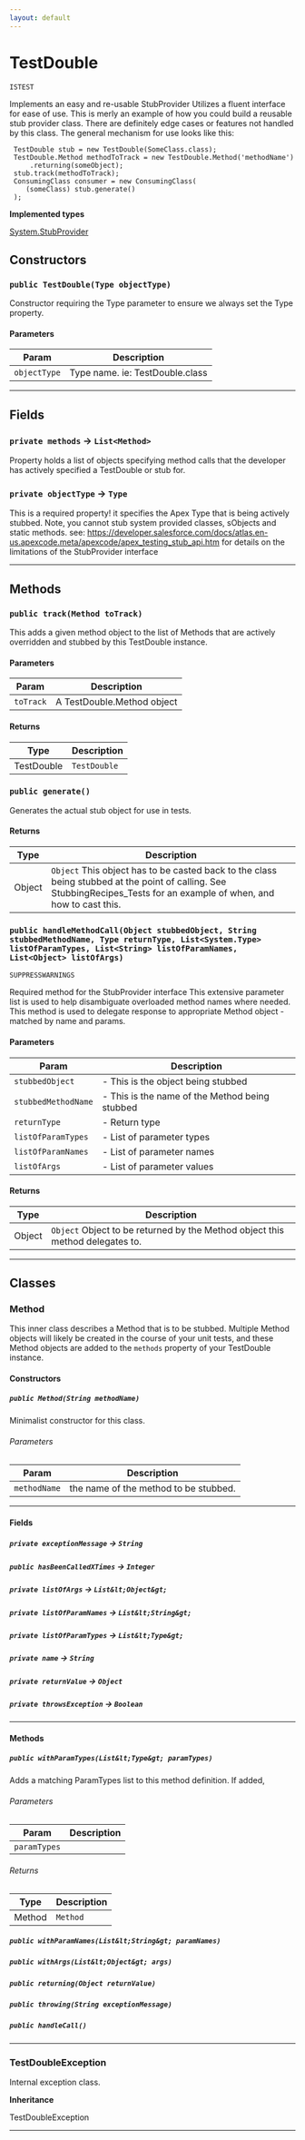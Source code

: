 ```yaml
---
layout: default
---
```

# TestDouble

`ISTEST`

Implements an easy and re-usable StubProvider
Utilizes a fluent interface for ease of use.
This is merly an example of how you could build a reusable stub provider
class. There are definitely edge cases or features not handled by this class.
The general mechanism for use looks like this:
```apex
 TestDouble stub = new TestDouble(SomeClass.class);
 TestDouble.Method methodToTrack = new TestDouble.Method('methodName')
     .returning(someObject);
 stub.track(methodToTrack);
 ConsumingClass consumer = new ConsumingClass(
    (someClass) stub.generate()
 );
```


**Implemented types**

[System.StubProvider](System.StubProvider)

## Constructors
### `public TestDouble(Type objectType)`

Constructor requiring the Type parameter to ensure we always set the Type property.

#### Parameters

|Param|Description|
|---|---|
|`objectType`|Type name. ie: TestDouble.class|

---
## Fields

### `private methods` → `List<Method>`


Property holds a list of objects specifying method calls that the developer has actively specified a TestDouble or stub for.

### `private objectType` → `Type`


This is a required property! it specifies the Apex Type that is being actively stubbed. Note, you cannot stub system provided classes, sObjects and static methods. see: https://developer.salesforce.com/docs/atlas.en-us.apexcode.meta/apexcode/apex_testing_stub_api.htm for details on the limitations of the StubProvider interface

---
## Methods
### `public track(Method toTrack)`

This adds a given method object to the list of Methods that are actively overridden and stubbed by this TestDouble instance.

#### Parameters

|Param|Description|
|---|---|
|`toTrack`|A TestDouble.Method object|

#### Returns

|Type|Description|
|---|---|
|TestDouble|`TestDouble`|

### `public generate()`

Generates the actual stub object for use in tests.

#### Returns

|Type|Description|
|---|---|
|Object|`Object` This object has to be casted back to the class being stubbed at the point of calling. See StubbingRecipes_Tests for an example of when, and how to cast this.|

### `public handleMethodCall(Object stubbedObject, String stubbedMethodName, Type returnType, List<System.Type> listOfParamTypes, List<String> listOfParamNames, List<Object> listOfArgs)`

`SUPPRESSWARNINGS`

Required method for the StubProvider interface This extensive parameter list is used to help disambiguate overloaded method names where needed. This method is used to delegate response to appropriate Method object - matched by name and params.

#### Parameters

|Param|Description|
|---|---|
|`stubbedObject`|- This is the object being stubbed|
|`stubbedMethodName`|- This is the name of the Method being stubbed|
|`returnType`|- Return type|
|`listOfParamTypes`|- List of parameter types|
|`listOfParamNames`|- List of parameter names|
|`listOfArgs`|- List of parameter values|

#### Returns

|Type|Description|
|---|---|
|Object|`Object` Object to be returned by the Method object this method delegates to.|

---
## Classes
### Method

This inner class describes a Method that is to be stubbed.
Multiple Method objects will likely be created in the course of your unit
tests, and these Method objects are added to the `methods` property of
your TestDouble instance.

#### Constructors
##### `public Method(String methodName)`

Minimalist constructor for this class.

###### Parameters

|Param|Description|
|---|---|
|`methodName`|the name of the method to be stubbed.|

---
#### Fields

##### `private exceptionMessage` → `String`


##### `public hasBeenCalledXTimes` → `Integer`


##### `private listOfArgs` → `List&lt;Object&gt;`


##### `private listOfParamNames` → `List&lt;String&gt;`


##### `private listOfParamTypes` → `List&lt;Type&gt;`


##### `private name` → `String`


##### `private returnValue` → `Object`


##### `private throwsException` → `Boolean`


---
#### Methods
##### `public withParamTypes(List&lt;Type&gt; paramTypes)`

Adds a matching ParamTypes list to this method definition. If added,

###### Parameters

|Param|Description|
|---|---|
|`paramTypes`||

###### Returns

|Type|Description|
|---|---|
|Method|`Method`|

##### `public withParamNames(List&lt;String&gt; paramNames)`
##### `public withArgs(List&lt;Object&gt; args)`
##### `public returning(Object returnValue)`
##### `public throwing(String exceptionMessage)`
##### `public handleCall()`
---

### TestDoubleException

Internal exception class.


**Inheritance**

TestDoubleException


---

